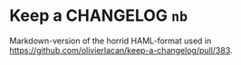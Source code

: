 # Keep a CHANGELOG `nb`

Markdown-version of the horrid HAML-format used in https://github.com/olivierlacan/keep-a-changelog/pull/383.
